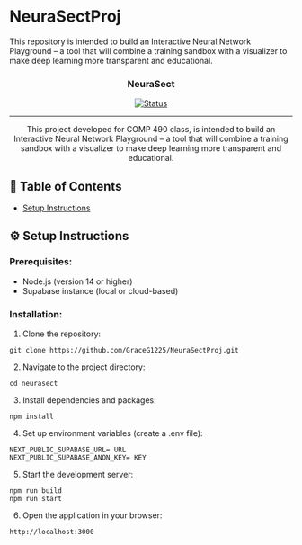 # NeuraSectProj
This repository is intended to build an Interactive Neural Network Playground – a tool that will combine a training sandbox with a visualizer to make deep learning more transparent and educational. 

<h3 align="center">NeuraSect</h3>

<div align="center">

  [![Status](https://img.shields.io/badge/status-active-success.svg)]() 
  
</div>

---

<p align="center"> This project developed for COMP 490 class, is intended to build an Interactive Neural Network Playground – a tool that will combine a training sandbox with a visualizer to make deep learning more transparent and educational. 
    <br> 
</p>

## 📝 Table of Contents
- [Setup Instructions](#setup_instructions)

## ⚙️ Setup Instructions <a name = "setup_instructions"></a>

### Prerequisites:
- Node.js (version 14 or higher)
- Supabase instance (local or cloud-based)

### Installation:
1. Clone the repository:
```
git clone https://github.com/GraceG1225/NeuraSectProj.git
```
2. Navigate to the project directory:
```
cd neurasect
```
3. Install dependencies and packages:
```
npm install
```
4. Set up environment variables (create a .env file):
```
NEXT_PUBLIC_SUPABASE_URL= URL
NEXT_PUBLIC_SUPABASE_ANON_KEY= KEY
```
5. Start the development server:
```
npm run build
npm run start
```
6. Open the application in your browser:
```
http://localhost:3000
```
